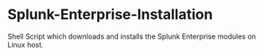 # Splunk-Enterprise-Installation
Shell Script which downloads and installs the Splunk Enterprise modules on Linux host.
